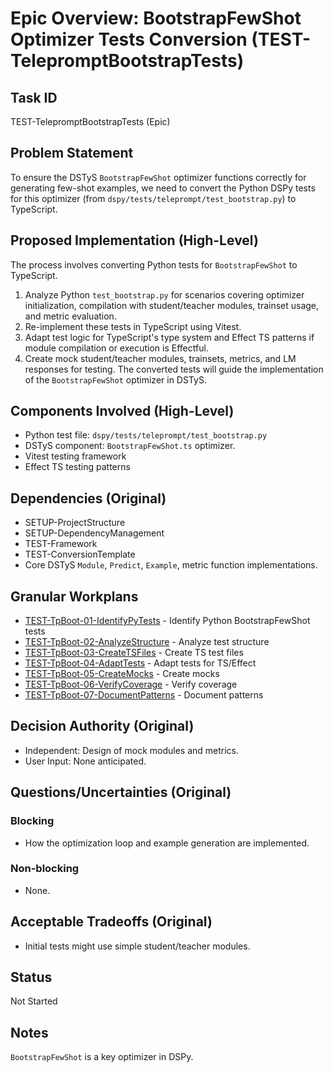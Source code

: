 # Epic Overview: BootstrapFewShot Optimizer Tests Conversion (TEST-TelepromptBootstrapTests)

## Task ID
TEST-TelepromptBootstrapTests (Epic)

## Problem Statement
To ensure the DSTyS `BootstrapFewShot` optimizer functions correctly for generating few-shot examples, we need to convert the Python DSPy tests for this optimizer (from `dspy/tests/teleprompt/test_bootstrap.py`) to TypeScript.

## Proposed Implementation (High-Level)
The process involves converting Python tests for `BootstrapFewShot` to TypeScript.
1.  Analyze Python `test_bootstrap.py` for scenarios covering optimizer initialization, compilation with student/teacher modules, trainset usage, and metric evaluation.
2.  Re-implement these tests in TypeScript using Vitest.
3.  Adapt test logic for TypeScript's type system and Effect TS patterns if module compilation or execution is Effectful.
4.  Create mock student/teacher modules, trainsets, metrics, and LM responses for testing.
The converted tests will guide the implementation of the `BootstrapFewShot` optimizer in DSTyS.

## Components Involved (High-Level)
- Python test file: `dspy/tests/teleprompt/test_bootstrap.py`
- DSTyS component: `BootstrapFewShot.ts` optimizer.
- Vitest testing framework
- Effect TS testing patterns

## Dependencies (Original)
- SETUP-ProjectStructure
- SETUP-DependencyManagement
- TEST-Framework
- TEST-ConversionTemplate
- Core DSTyS `Module`, `Predict`, `Example`, metric function implementations.

## Granular Workplans
- [TEST-TpBoot-01-IdentifyPyTests](../../Documentation/Plans/TEST-TpBoot-01-IdentifyPyTests.md) - Identify Python BootstrapFewShot tests
- [TEST-TpBoot-02-AnalyzeStructure](../../Documentation/Plans/TEST-TpBoot-02-AnalyzeStructure.md) - Analyze test structure
- [TEST-TpBoot-03-CreateTSFiles](../../Documentation/Plans/TEST-TpBoot-03-CreateTSFiles.md) - Create TS test files
- [TEST-TpBoot-04-AdaptTests](../../Documentation/Plans/TEST-TpBoot-04-AdaptTests.md) - Adapt tests for TS/Effect
- [TEST-TpBoot-05-CreateMocks](../../Documentation/Plans/TEST-TpBoot-05-CreateMocks.md) - Create mocks
- [TEST-TpBoot-06-VerifyCoverage](../../Documentation/Plans/TEST-TpBoot-06-VerifyCoverage.md) - Verify coverage
- [TEST-TpBoot-07-DocumentPatterns](../../Documentation/Plans/TEST-TpBoot-07-DocumentPatterns.md) - Document patterns

## Decision Authority (Original)
- Independent: Design of mock modules and metrics.
- User Input: None anticipated.

## Questions/Uncertainties (Original)
### Blocking
- How the optimization loop and example generation are implemented.
### Non-blocking
- None.

## Acceptable Tradeoffs (Original)
- Initial tests might use simple student/teacher modules.

## Status
Not Started

## Notes
`BootstrapFewShot` is a key optimizer in DSPy.